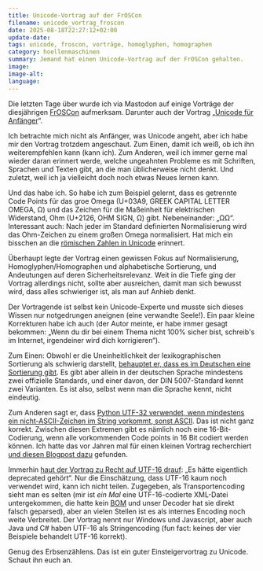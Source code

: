 ```yaml
---
title: Unicode-Vortrag auf der FrOSCon
filename: unicode_vortrag_froscon
date: 2025-08-18T22:27:12+02:00
update-date:
tags: unicode, froscon, vorträge, homoglyphen, homographen
category: hoellenmaschinen
summary: Jemand hat einen Unicode-Vortrag auf der FrOSCon gehalten.
image:
image-alt:
language:
---
```


Die letzten Tage über wurde ich via Mastodon auf einige Vorträge der diesjährigen [FrOSCon](https://froscon.org/) aufmerksam. Darunter auch der Vortrag „[Unicode für Anfänger](https://media.ccc.de/v/froscon2025-3392-unicode_fur_anfanger)“.

Ich betrachte mich nicht als Anfänger, was Unicode angeht, aber ich habe mir den Vortrag trotzdem angeschaut. Zum Einen, damit ich weiß, ob ich ihn weiterempfehlen kann (kann ich). Zum Anderen, weil ich immer gerne mal wieder daran erinnert werde, welche ungeahnten Probleme es mit Schriften, Sprachen und Texten gibt, an die man üblicherweise nicht denkt. Und zuletzt, weil ich ja vielleicht doch noch etwas Neues lernen kann.

Und das habe ich. So habe ich zum Beispiel gelernt, dass es getrennte Code Points für das groe Omega (U+03A9, GREEK CAPITAL LETTER OMEGA, Ω) und das Zeichen für die Maßeinheit für elektrischen Widerstand, Ohm (U+2126, OHM SIGN, Ω) gibt. Nebeneinander: „ΩΩ“. Interessant auch: Nach jeder im Standard definierten Normalisierung wird das Ohm-Zeichen zu einem großen Omega normalisiert. Hat mich ein bisschen an die [römischen Zahlen in Unicode](/blogposts/stenberg_idn) erinnert.

Überhaupt legte der Vortrag einen gewissen Fokus auf Normalisierung, Homoglyphen/Homographen und alphabetische Sortierung, und Andeutungen auf deren Sicherheitsrelevanz. Weit in die Tiefe ging der Vortrag allerdings nicht, sollte aber ausreichen, damit man sich bewusst wird, dass alles schwieriger ist, als man auf Anhieb denkt.

Der Vortragende ist selbst kein Unicode-Experte und musste sich dieses Wissen nur notgedrungen aneignen (eine verwandte Seele!). Ein paar kleine Korrekturen habe ich auch (der Autor meinte, er habe immer gesagt bekommen: „Wenn du dir bei einem Thema nicht 100% sicher bist, schreib's im Internet, irgendeiner wird dich korrigieren“).

Zum Einen: Obwohl er die Uneinheitlichkeit der lexikographischen Sortierung als schwierig darstellt, [behauptet er, dass es im Deutschen eine Sortierung gibt](https://media.ccc.de/v/froscon2025-3392-unicode_fur_anfanger#t=1574). Es gibt aber allein in der deutschen Sprache mindestens zwei offizielle Standards, und einer davon, der DIN 5007-Standard kennt zwei Varianten. Es ist also, selbst wenn man die Sprache kennt, nicht eindeutig.

Zum Anderen sagt er, dass [Python UTF-32 verwendet, wenn mindestens ein nicht-ASCII-Zeichen im String vorkommt, sonst ASCII](https://media.ccc.de/v/froscon2025-3392-unicode_fur_anfanger#t=1366). Das ist nicht ganz korrekt. Zwischen diesen Extremen gibt es nämlich noch eine 16-Bit-Codierung, wenn alle vorkommenden Code points in 16 Bit codiert werden können. Ich hatte das vor Jahren mal für einen kleinen Vortrag recherchiert [und diesen Blogpost dazu](https://rushter.com/blog/python-strings-and-memory/) gefunden.

Immerhin [haut der Vortrag zu Recht auf UTF-16 drauf](https://media.ccc.de/v/froscon2025-3392-unicode_fur_anfanger#t=1379): „Es hätte eigentlich deprecated gehört“. Nur die Einschätzung, dass UTF-16 kaum noch verwendet wird, kann ich nicht teilen. Zugegeben, als Transportencoding sieht man es selten (mir ist _ein Mal_ eine UTF-16-codierte XML-Datei untergekommen, die hatte kein [BOM](https://de.wikipedia.org/wiki/Byte_Order_Mark) und unser Decoder hat sie direkt falsch geparsed), aber an vielen Stellen ist es als internes Encoding noch weite Verbreitet. Der Vortrag nennt nur Windows und Javascript, aber auch Java und C# haben UTF-16 als Stringencoding (fun fact: keines der vier Beispiele behandelt UTF-16 korrekt).

Genug des Erbsenzählens. Das ist ein guter Einsteigervortrag zu Unicode. Schaut ihn euch an.
